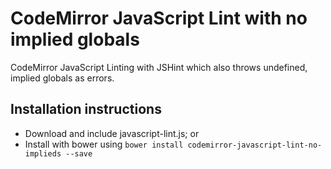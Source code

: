 # CodeMirror JavaScript Lint with no implied globals

CodeMirror JavaScript Linting with JSHint which also throws undefined, implied globals as errors.

## Installation instructions

* Download and include javascript-lint.js; or
* Install with bower using `bower install codemirror-javascript-lint-no-implieds --save`
